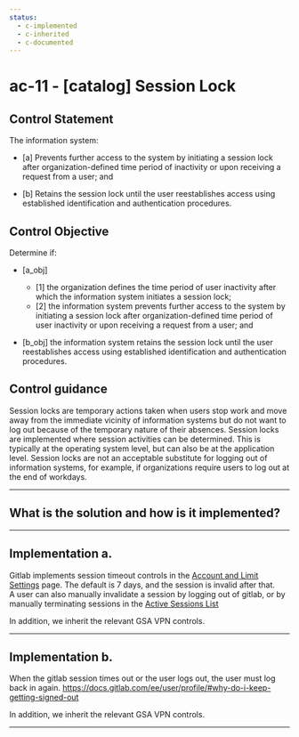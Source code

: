 ```yaml
---
status:
  - c-implemented
  - c-inherited
  - c-documented
---
```


# ac-11 - \[catalog\] Session Lock

## Control Statement

The information system:

- \[a\] Prevents further access to the system by initiating a session lock after organization-defined time period of inactivity or upon receiving a request from a user; and

- \[b\] Retains the session lock until the user reestablishes access using established identification and authentication procedures.

## Control Objective

Determine if:

- \[a_obj\]

  - \[1\] the organization defines the time period of user inactivity after which the information system initiates a session lock;
  - \[2\] the information system prevents further access to the system by initiating a session lock after organization-defined time period of user inactivity or upon receiving a request from a user; and

- \[b_obj\] the information system retains the session lock until the user reestablishes access using established identification and authentication procedures.

## Control guidance

Session locks are temporary actions taken when users stop work and move away from the immediate vicinity of information systems but do not want to log out because of the temporary nature of their absences. Session locks are implemented where session activities can be determined. This is typically at the operating system level, but can also be at the application level. Session locks are not an acceptable substitute for logging out of information systems, for example, if organizations require users to log out at the end of workdays.

______________________________________________________________________

## What is the solution and how is it implemented?

<!-- Please leave this section blank and enter implementation details in the parts below. -->

______________________________________________________________________

## Implementation a.

Gitlab implements session timeout controls in the [Account and Limit Settings](https://docs.gitlab.com/ee/user/admin_area/settings/account_and_limit_settings.html)
page.  The default is 7 days, and the session is invalid after that.  
A user can also manually invalidate a session by logging out of gitlab,
or by manually terminating sessions in the
[Active Sessions List](https://docs.gitlab.com/ee/user/profile/active_sessions.html)

In addition, we inherit the relevant GSA VPN controls.

______________________________________________________________________

## Implementation b.

When the gitlab session times out or the user logs out, the user must
log back in again.
https://docs.gitlab.com/ee/user/profile/#why-do-i-keep-getting-signed-out

In addition, we inherit the relevant GSA VPN controls.

______________________________________________________________________
